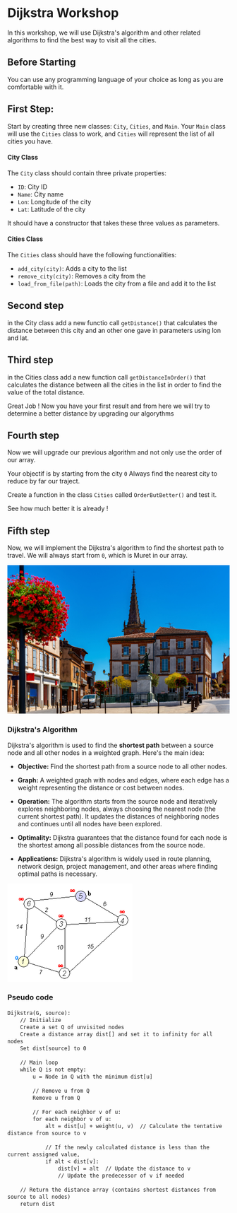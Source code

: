 # Dijkstra Workshop

In this workshop, we will use Dijkstra's algorithm and other related algorithms to find the best way to visit all the cities.

## Before Starting

You can use any programming language of your choice as long as you are comfortable with it.

## First Step:

Start by creating three new classes: `City`, `Cities`, and `Main`. Your `Main` class will use the `Cities` class to work, and `Cities` will represent the list of all cities you have.

#### City Class

The `City` class should contain three private properties:

- `ID`: City ID
- `Name`: City name
- `Lon`: Longitude of the city
- `Lat`: Latitude of the city

It should have a constructor that takes these three values as parameters.

#### Cities Class

The `Cities` class should have the following functionalities:

- `add_city(city)`: Adds a city to the list
- `remove_city(city)`: Removes a city from the
- `load_from_file(path)`: Loads the city from a file and add it to the list

## Second step

in the City class add a new functio call `getDistance()` that calculates the distance between this city and an other one gave in parameters using lon and lat.

## Third step

in the Cities class add a new function call `getDistanceInOrder()` that calculates the distance between all the cities in the list in order to find the value of the total distance.

Great Job ! Now you have your first result and from here we will try to determine a better distance by upgrading our algorythms

## Fourth step

Now we will upgrade our previous algorithm and not only use the order of our array.

Your objectif is by starting from the city `0` Always find the nearest city to reduce by far our traject.

Create a function in the class `Cities` called `OrderButBetter()` and test it.

See how much better it is already !

## Fifth step

Now, we will implement the Dijkstra's algorithm to find the shortest path to travel. We will always start from `0`, which is Muret in our array.

![Muret](ressources/Muret.jpg)

### Dijkstra's Algorithm

Dijkstra's algorithm is used to find the **shortest path** between a source node and all other nodes in a weighted graph. Here's the main idea:

- **Objective:** Find the shortest path from a source node to all other nodes.

- **Graph:** A weighted graph with nodes and edges, where each edge has a weight representing the distance or cost between nodes.

- **Operation:** The algorithm starts from the source node and iteratively explores neighboring nodes, always choosing the nearest node (the current shortest path). It updates the distances of neighboring nodes and continues until all nodes have been explored.

- **Optimality:** Dijkstra guarantees that the distance found for each node is the shortest among all possible distances from the source node.

- **Applications:** Dijkstra's algorithm is widely used in route planning, network design, project management, and other areas where finding optimal paths is necessary.

![dijkstra](ressources/dijkstra.gif)

### Pseudo code

```
Dijkstra(G, source):
    // Initialize
    Create a set Q of unvisited nodes
    Create a distance array dist[] and set it to infinity for all nodes
    Set dist[source] to 0

    // Main loop
    while Q is not empty:
        u = Node in Q with the minimum dist[u]

        // Remove u from Q
        Remove u from Q

        // For each neighbor v of u:
        for each neighbor v of u:
            alt = dist[u] + weight(u, v)  // Calculate the tentative distance from source to v

            // If the newly calculated distance is less than the current assigned value,
            if alt < dist[v]:
                dist[v] = alt  // Update the distance to v
                // Update the predecessor of v if needed

    // Return the distance array (contains shortest distances from source to all nodes)
    return dist

```